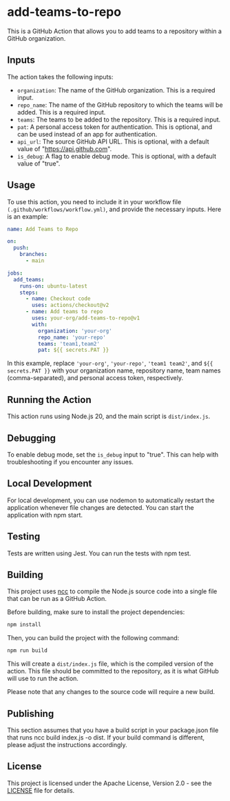 # add-teams-to-repo

This is a GitHub Action that allows you to add teams to a repository within a GitHub organization.

## Inputs

The action takes the following inputs:

- `organization`: The name of the GitHub organization. This is a required input.
- `repo_name`: The name of the GitHub repository to which the teams will be added. This is a required input.
- `teams`: The teams to be added to the repository. This is a required input.
- `pat`: A personal access token for authentication. This is optional, and can be used instead of an app for authentication.
- `api_url`: The source GitHub API URL. This is optional, with a default value of "https://api.github.com".
- `is_debug`: A flag to enable debug mode. This is optional, with a default value of "true".

## Usage

To use this action, you need to include it in your workflow file `(.github/workflows/workflow.yml)`, and provide the necessary inputs. Here is an example:
  
  ```yaml
  name: Add Teams to Repo

  on:
    push:
      branches:
        - main

  jobs:
    add_teams:
      runs-on: ubuntu-latest
      steps:
        - name: Checkout code
          uses: actions/checkout@v2
        - name: Add teams to repo
          uses: your-org/add-teams-to-repo@v1
          with:
            organization: 'your-org'
            repo_name: 'your-repo'
            teams: 'team1,team2'
            pat: ${{ secrets.PAT }}
  ```

In this example, replace `'your-org'`, `'your-repo'`, `'team1 team2'`, and `${{ secrets.PAT }}` with your organization name, repository name, team names (comma-separated), and personal access token, respectively.

## Running the Action

This action runs using Node.js 20, and the main script is `dist/index.js`.

## Debugging

To enable debug mode, set the `is_debug` input to "true". This can help with troubleshooting if you encounter any issues.

## Local Development

For local development, you can use nodemon to automatically restart the application whenever file changes are detected. You can start the application with npm start.

## Testing

Tests are written using Jest. You can run the tests with npm test.

## Building

This project uses [ncc](https://github.com/vercel/ncc) to compile the Node.js source code into a single file that can be run as a GitHub Action.

Before building, make sure to install the project dependencies:

```bash
npm install
```

Then, you can build the project with the following command:

```bash
npm run build
```

This will create a `dist/index.js` file, which is the compiled version of the action. This file should be committed to the repository, as it is what GitHub will use to run the action.

Please note that any changes to the source code will require a new build.

## Publishing

This section assumes that you have a build script in your package.json file that runs ncc build index.js -o dist. If your build command is different, please adjust the instructions accordingly.

## License

This project is licensed under the Apache License, Version 2.0 - see the [LICENSE](LICENSE) file for details.
